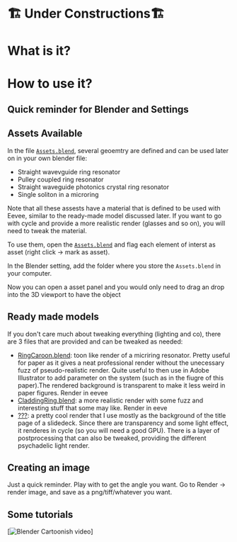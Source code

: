 # 🏗️ Under Constructions🏗️

# What is it? 

# How to use it? 

## Quick reminder for Blender and Settings


## Assets Available 

In the file [`Assets.blend`](./Assets/Assests.blend), several geoemtry are defined and can be used later on in your own blender file: 
- Straight wavevguide ring resonator 
- Pulley coupled ring resonator 
- Straight waveguide photonics crystal ring resonator
- Single soliton in a microring

Note that all these assests have a material that is defined to be used with Eevee, similar to the ready-made model discussed later. If you want to go with cycle and provide a more realistic render (glasses and so on), you will need to tweak the material.


To use them, open the [`Assets.blend`](./Assets/Assests.blend) and flag each element of interst as asset (right click → mark as asset). 

In the Blender setting, add the folder where you store the `Assets.blend` in your computer. 

Now you can open a asset panel and you would only need to drag an drop into the 3D viewport to have the object 

## Ready made models 

If you don't care much about tweaking everything (lighting and co), there are 3 files that are provided and can be tweaked as needed: 
- [RingCaroon.blend](./MiscModels/RingCaroon.blend): toon like render of a micriring resonator. Pretty useful for paper as it gives a neat professional render without the unecessary fuzz of pseudo-realistic render. Quite useful to then use in Adobe Illustrator to add parameter on the system (such as in the fiugre of this paper).The rendered background is transparent to make it less weird in paper figures. Render in eevee
- [CladdingRing.blend](./MiscModels/CladdingRing.blend): a more realistic render with some fuzz and interesting stuff that some may like. Render in eeve
- [???](): a pretty cool render that I use mostly as the background of the title page of a slidedeck. Since there are transparency and some light effect, it renderes in cycle (so you will need a good GPU). There is a layer of postprocessing that can also be tweaked, providing the different psychadelic light render. 



## Creating an image

Just a quick reminder. Play with to get the angle you want. Go to Render → render image, and save as a png/tiff/whatever you want. 

## Some tutorials 

[![Blender Cartoonish video](https://youtu.be/rj1BpFC8rmU)]